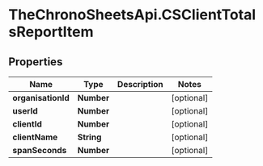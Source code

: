 # TheChronoSheetsApi.CSClientTotalsReportItem

## Properties
Name | Type | Description | Notes
------------ | ------------- | ------------- | -------------
**organisationId** | **Number** |  | [optional] 
**userId** | **Number** |  | [optional] 
**clientId** | **Number** |  | [optional] 
**clientName** | **String** |  | [optional] 
**spanSeconds** | **Number** |  | [optional] 


